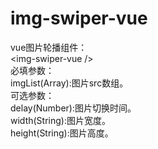 # img-swiper-vue
vue图片轮播组件：<br>
&lt;img-swiper-vue /&gt;<br>
必填参数：<br>
imgList(Array):图片src数组。<br>
可选参数：<br>
delay(Number):图片切换时间。<br>
width(String):图片宽度。<br>
height(String):图片高度。
